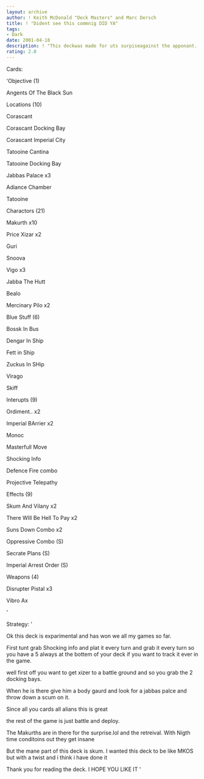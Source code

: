 ```yaml
---
layout: archive
author: ! Keith McDonald "Deck Masters" and Marc Dersch
title: ! "Dident see this commnig DID YA"
tags:
- Dark
date: 2001-04-18
description: ! "This deckwas made for uts surpiseagainst the apponant. (GOT SICK OF MKOS)"
rating: 2.0
---
```

Cards: 

'Objective (1)

Angents Of The Black Sun


Locations (10)

Corascant

Corascant Docking Bay

Corascant Imperial City

Tatooine Cantina

Tatooine Docking Bay

Jabbas Palace x3

Adiance Chamber 

Tatooine


Charactors (21)

Makurth x10

Price Xizar x2

Guri 

Snoova

Vigo x3

Jabba The Hutt

Bealo

Mercinary Pilo x2


Blue Stuff (6)

Bossk In Bus

Dengar In Ship

Fett in Ship

Zuckus In SHip

Virago

Skiff 


Interupts (9)

Ordiment.. x2

Imperial BArrier x2

Monoc

Masterfull Move 

Shocking Info 

Defence Fire combo 

Projective Telepathy



Effects (9)

Skum And Vilany x2

There WIll Be Hell To Pay x2

Suns Down Combo x2

Oppressive Combo (S)

Secrate Plans (S)

Imperial Arrest Order (S)


Weapons (4)

Disrupter Pistal x3

Vibro Ax

'

Strategy: '

Ok this deck is exparimental and has won we all my games so far. 


First tunt grab Shocking info and plat it every turn and grab it every turn so you have a 5 always at the bottem of your deck if you want to track it ever in the game.

well first off you want to get xizer to a battle ground and so you grab the 2 docking bays.

When he is there give him a body gaurd and look for a jabbas palce and throw down a scum on it.

Since all you cards all alians this is great

the rest of the game is just battle and deploy.

The Makurths are in there for the surprise.lol and the retreival. With Nigth time conditoins out they get insane

But the mane part of this deck is skum. I wanted this deck to be like MKOS but with a twist and i think i have done it 

Thank you for reading the deck. I HOPE YOU LIKE IT '